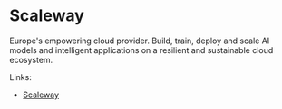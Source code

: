 # Scaleway

Europe's empowering cloud provider. Build, train, deploy and scale AI models and intelligent applications on a resilient and sustainable cloud ecosystem.

Links:

- [Scaleway](https://scaleway.com)
